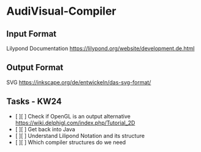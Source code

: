 # AudiVisual-Compiler

## Input Format
Lilypond Documentation https://lilypond.org/website/development.de.html

## Output Format
SVG https://inkscape.org/de/entwickeln/das-svg-format/

## Tasks - KW24
- [ ][ ] Check if OpenGL is an output alternative https://wiki.delphigl.com/index.php/Tutorial_2D
- [ ][ ] Get back into Java
- [ ][ ] Understand Lilipond Notation and its structure
- [ ][ ] Which compiler structures do we need
